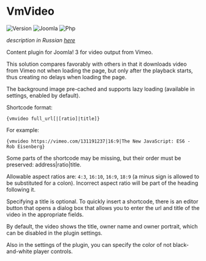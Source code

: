 # VmVideo

![Version](https://img.shields.io/badge/VERSION-1.0.5-0366d6.svg?style=for-the-badge)
![Joomla](https://img.shields.io/badge/joomla-3.7+-1A3867.svg?style=for-the-badge)
![Php](https://img.shields.io/badge/php-5.6+-8892BF.svg?style=for-the-badge)

_description in Russian [here](README.ru.md)_

Content plugin for Joomla! 3 for video output from Vimeo.

This solution compares favorably with others in that it downloads video from Vimeo not when loading the page, but only after the playback starts, thus creating no delays when loading the page.

The background image pre-cached and supports lazy loading (available in settings, enabled by default).

Shortcode format:
```
{vmvideo full_url[|[ratio]|title]}
```

For example:
```
{vmvideo https://vimeo.com/131191237|16:9|The New JavaScript: ES6 - Rob Eisenberg}
```

Some parts of the shortcode may be missing, but their order must be preserved: address|ratio|title.

Allowable aspect ratios are: `4:3`, `16:10`, `16:9`, `18:9` (a minus sign is allowed to be substituted for a colon). Incorrect aspect ratio will be part of the heading following it.

Specifying a title is optional. To quickly insert a shortcode, there is an editor button that opens a dialog box that allows you to enter the url and title of the video in the appropriate fields.

By default, the video shows the title, owner name and owner portrait, which can be disabled in the plugin settings.

Also in the settings of the plugin, you can specify the color of not black-and-white player controls.
